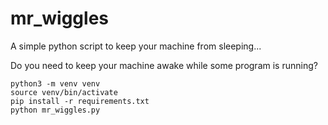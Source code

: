# mr_wiggles
A simple python script to keep your machine from sleeping...

Do you need to keep your machine awake while some program is running?
```
python3 -m venv venv
source venv/bin/activate
pip install -r requirements.txt
python mr_wiggles.py
```